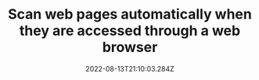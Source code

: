 ---
title: Scan web pages automatically when they are accessed through a web browser
date: "2022-08-13T21:10:03.284Z"
description: ""
position: 1
section: "Malware protection"
---